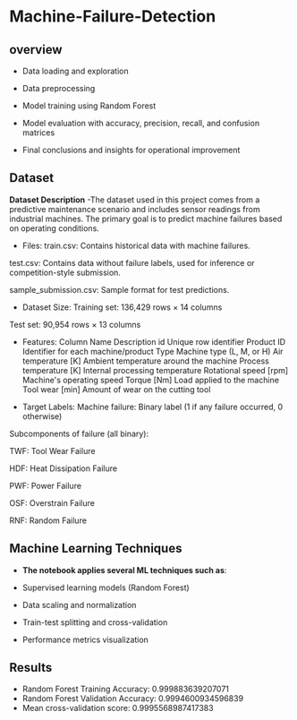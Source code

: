 # Machine-Failure-Detection

## overview

- Data loading and exploration

- Data preprocessing

- Model training using Random Forest

- Model evaluation with accuracy, precision, recall, and confusion matrices

- Final conclusions and insights for operational improvement

## Dataset

**Dataset Description**
-The dataset used in this project comes from a predictive maintenance scenario and includes sensor readings from industrial machines. The primary goal is to predict machine failures based on operating conditions.

- Files:
train.csv: Contains historical data with machine failures.

test.csv: Contains data without failure labels, used for inference or competition-style submission.

sample_submission.csv: Sample format for test predictions.

- Dataset Size:
Training set: 136,429 rows × 14 columns

Test set: 90,954 rows × 13 columns

- Features:
Column Name	Description
id	Unique row identifier
Product ID	Identifier for each machine/product
Type	Machine type (L, M, or H)
Air temperature [K]	Ambient temperature around the machine
Process temperature [K]	Internal processing temperature
Rotational speed [rpm]	Machine's operating speed
Torque [Nm]	Load applied to the machine
Tool wear [min]	Amount of wear on the cutting tool

- Target Labels:
Machine failure: Binary label (1 if any failure occurred, 0 otherwise)

Subcomponents of failure (all binary):

TWF: Tool Wear Failure

HDF: Heat Dissipation Failure

PWF: Power Failure

OSF: Overstrain Failure

RNF: Random Failure

## Machine Learning Techniques
- **The notebook applies several ML techniques such as**:

- Supervised learning models (Random Forest)

- Data scaling and normalization

- Train-test splitting and cross-validation

- Performance metrics visualization

## Results
- Random Forest Training Accuracy: 0.999883639207071
- Random Forest Validation Accuracy: 0.9994600934596839
- Mean cross-validation score: 0.9995568987417383
